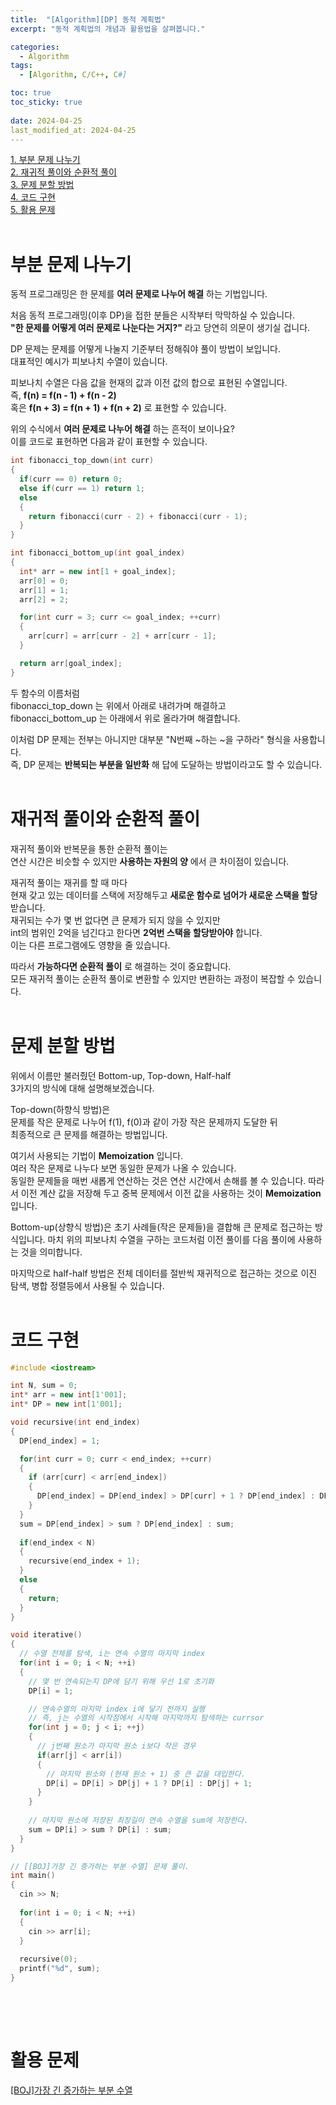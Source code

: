 ```yaml
---
title:  "[Algorithm][DP] 동적 계획법"
excerpt: "동적 계획법의 개념과 활용법을 살펴봅니다."

categories:
  - Algorithm
tags:
  - [Algorithm, C/C++, C#]

toc: true
toc_sticky: true
 
date: 2024-04-25
last_modified_at: 2024-04-25
---
```

[1. 부분 문제 나누기](#부분-문제-나누기)<br/>
[2. 재귀적 풀이와 순환적 풀이](#재귀적-풀이와-순환적-풀이)<br/>
[3. 문제 분할 방법](#문제-분할-방법)<br/>
[4. 코드 구현](#코드-구현)<br/>
[5. 활용 문제](#활용-문제)
<br/>
<br/>

# 부분 문제 나누기
동적 프로그래밍은 한 문제를 __여러 문제로 나누어 해결__ 하는 기법입니다.  
  
처음 동적 프로그래밍(이후 DP)을 접한 분들은 시작부터 막막하실 수 있습니다.  
__"한 문제를 어떻게 여러 문제로 나눈다는 거지?"__ 라고 당연히 의문이 생기실 겁니다.  
  
DP 문제는 문제를 어떻게 나눌지 기준부터 정해줘야 풀이 방법이 보입니다.  
대표적인 예시가 피보나치 수열이 있습니다.  
  
피보나치 수열은 다음 값을 현재의 값과 이전 값의 합으로 표현된 수열입니다.  
즉, __f(n) = f(n - 1) + f(n - 2)__  
혹은 __f(n + 3) = f(n + 1) + f(n + 2)__ 로 표현할 수 있습니다.  
  
위의 수식에서 __여러 문제로 나누어 해결__ 하는 흔적이 보이나요?  
이를 코드로 표현하면 다음과 같이 표현할 수 있습니다.  
```c++
int fibonacci_top_down(int curr)
{
  if(curr == 0) return 0;
  else if(curr == 1) return 1;
  else 
  {
    return fibonacci(curr - 2) + fibonacci(curr - 1);
  }
}

int fibonacci_bottom_up(int goal_index)
{
  int* arr = new int[1 + goal_index];
  arr[0] = 0;
  arr[1] = 1;
  arr[2] = 2;

  for(int curr = 3; curr <= goal_index; ++curr)
  {
    arr[curr] = arr[curr - 2] + arr[curr - 1];
  }

  return arr[goal_index];
}
```
두 함수의 이름처럼  
fibonacci_top_down 는 위에서 아래로 내려가며 해결하고  
fibonacci_bottom_up 는 아래에서 위로 올라가며 해결합니다.  
  
이처럼 DP 문제는 전부는 아니지만 대부분 "N번째 ~하는 ~을 구하라" 형식을 사용합니다.  
즉, DP 문제는 __반복되는 부분을 일반화__ 해 답에 도달하는 방법이라고도 할 수 있습니다.
<br/>
<br/>

# 재귀적 풀이와 순환적 풀이
재귀적 풀이와 반복문을 통한 순환적 풀이는  
연산 시간은 비슷할 수 있지만 __사용하는 자원의 양__ 에서 큰 차이점이 있습니다.  
  
재귀적 풀이는 재귀를 할 때 마다  
현재 갖고 있는 데이터를 스택에 저장해두고 __새로운 함수로 넘어가 새로운 스택을 할당__ 받습니다.  
재귀되는 수가 몇 번 없다면 큰 문제가 되지 않을 수 있지만  
int의 범위인 2억을 넘긴다고 한다면 __2억번 스택을 할당받아야__ 합니다.  
이는 다른 프로그램에도 영향을 줄 있습니다.  
  
따라서 __가능하다면 순환적 풀이__ 로 해결하는 것이 중요합니다.  
모든 재귀적 풀이는 순환적 풀이로 변환할 수 있지만 변환하는 과정이 복잡할 수 있습니다.
<br/>
<br/>

# 문제 분할 방법
위에서 이름만 불러줬던 Bottom-up, Top-down, Half-half  
3가지의 방식에 대해 설명해보겠습니다.  
  
Top-down(하향식 방법)은    
문제를 작은 문제로 나누어 f(1), f(0)과 같이 가장 작은 문제까지 도달한 뒤  
최종적으로 큰 문제를 해결하는 방법입니다.  
  
여기서 사용되는 기법이 __Memoization__ 입니다.  
여러 작은 문제로 나누다 보면 동일한 문제가 나올 수 있습니다.  
동일한 문제들을 매번 새롭게 연산하는 것은 연산 시간에서 손해를 볼 수 있습니다.
따라서 이전 계산 값을 저장해 두고 중복 문제에서 이전 값을 사용하는 것이 __Memoization__ 입니다.

Bottom-up(상향식 방법)은
초기 사례들(작은 문제들)을 결합해 큰 문제로 접근하는 방식입니다.
마치 위의 피보나치 수열을 구하는 코드처럼 이전 풀이를 다음 풀이에 사용하는 것을 의미합니다.
  
마지막으로 half-half 방법은
전체 데이터를 절반씩 재귀적으로 접근하는 것으로 이진 탐색, 병합 정렬등에서 사용될 수 있습니다.
<br/>
<br/>

# 코드 구현
```c++
#include <iostream>

int N, sum = 0;
int* arr = new int[1'001];
int* DP = new int[1'001];

void recursive(int end_index)
{
  DP[end_index] = 1;

  for(int curr = 0; curr < end_index; ++curr)
  {
    if (arr[curr] < arr[end_index])
    {
      DP[end_index] = DP[end_index] > DP[curr] + 1 ? DP[end_index] : DP[curr] + 1;
    }
  }
  sum = DP[end_index] > sum ? DP[end_index] : sum;
  
  if(end_index < N)
  {
    recursive(end_index + 1);
  }
  else
  {
    return;
  }
}

void iterative()
{
  // 수열 전체를 탐색, i는 연속 수열의 마지막 index
  for(int i = 0; i < N; ++i) 
  {
    // 몇 번 연속되는지 DP에 담기 위해 우선 1로 초기화
    DP[i] = 1;

    // 연속수열의 마지막 index i에 닿기 전까지 실행
    // 즉, j는 수열의 시작점에서 시작해 마지막까지 탐색하는 currsor
    for(int j = 0; j < i; ++j) 
    {
      // j번째 원소가 마지막 원소 i보다 작은 경우
      if(arr[j] < arr[i]) 
      {
        // 마지막 원소와 (현재 원소 + 1) 중 큰 값을 대입한다.
        DP[i] = DP[i] > DP[j] + 1 ? DP[i] : DP[j] + 1;
      }
    }
    
    // 마지막 원소에 저장된 최장길이 연속 수열을 sum에 저장한다.
    sum = DP[i] > sum ? DP[i] : sum;
  }
}

// [[BOJ]가장 긴 증가하는 부분 수열] 문제 풀이.
int main() 
{
  cin >> N;
  
  for(int i = 0; i < N; ++i)
  {
    cin >> arr[i];
  }
  
  recursive(0);
  printf("%d", sum);
}   
   
```
<br/>
<br/>

# 활용 문제
[[BOJ]가장 긴 증가하는 부분 수열](https://www.acmicpc.net/problem/11053)
<br/>
<br/>